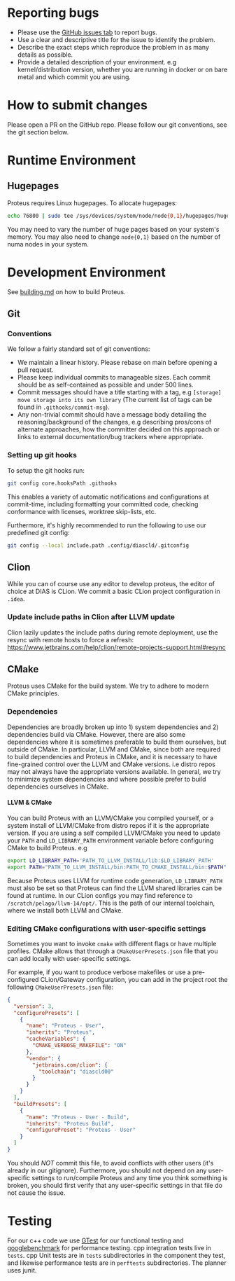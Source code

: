 # Reporting bugs
- Please use the [GitHub issues tab](https://github.com/epfl-dias/proteus/issues) to report bugs.
- Use a clear and descriptive title for the issue to identify the problem.
- Describe the exact steps which reproduce the problem in as many details as possible. 
- Provide a detailed description of your environment. e.g kernel/distribution version, whether you are running in docker or on bare metal and which commit you are using.

# How to submit changes
Please open a PR on the GitHub repo. Please follow our git conventions, see the git section below.

# Runtime Environment
## Hugepages
Proteus requires Linux hugepages. To allocate hugepages:
```sh
echo 76800 | sudo tee /sys/devices/system/node/node{0,1}/hugepages/hugepages-2048kB/nr_hugepages
```
You may need to vary the number of huge pages based on your system's memory. You may also need to change `node{0,1}` based on the number of numa nodes in your system. 

# Development Environment
See [building.md](building.md) on how to build Proteus.

## Git
### Conventions
We follow a fairly standard set of git conventions:
- We maintain a linear history. Please rebase on main before opening a pull request. 
- Please keep individual commits to manageable sizes. Each commit should be as self-contained as possible and under 500 lines.
- Commit messages should have a title starting with a tag, e.g `[storage] move storage into its own library`  (The current list of tags can be found in `.githooks/commit-msg`).
- Any non-trivial commit should have a message body detailing the reasoning/background of the changes, e.g describing pros/cons of alternate approaches, how the committer decided on this approach or links to external documentation/bug trackers where appropriate. 

### Setting up git hooks

To setup the git hooks run:
```sh
git config core.hooksPath .githooks
```
This enables a variety of automatic notifications and configurations at commit-time, including formatting your committed code, checking conformance with licenses, worktree skip-lists, etc.

Furthermore, it's highly recommended to run the following to use our predefined git config:
```sh
git config --local include.path .config/diascld/.gitconfig
```

## Clion
While you can of course use any editor to develop proteus, the editor of choice at DIAS is CLion. We commit a basic CLion project configuration in `.idea`.

### Update include paths in Clion after LLVM update
Clion lazily updates the include paths during remote deployment, use the resync with remote hosts to force a refresh: https://www.jetbrains.com/help/clion/remote-projects-support.html#resync

## CMake
Proteus uses CMake for the build system. We try to adhere to modern CMake principles. 

### Dependencies
Dependencies are broadly broken up into 1) system dependencies and 2) dependencies build via CMake.
However, there are also some dependencies where it is sometimes preferable to build them ourselves, but outside of CMake.
In particular, LLVM and CMake, since both are required to build dependencies and Proteus in CMake, and it is necessary to have fine-grained control over the LLVM and CMake versions. i.e distro repos may not always have the appropriate versions available. 
In general, we try to minimize system dependencies and where possible prefer to build dependencies ourselves in CMake. 


#### LLVM & CMake
You can build Proteus with an LLVM/CMake you compiled yourself, or a system install of LLVM/CMake from distro repos if it is the appropriate version. 
If you are using a self compiled LLVM/CMake you need to update your `PATH` and `LD_LIBRARY_PATH` environment variable before configuring CMake to build Proteus. e.g 
```sh
export LD_LIBRARY_PATH='PATH_TO_LLVM_INSTALL/lib:$LD_LIBRARY_PATH'
export PATH="PATH_TO_LLVM_INSTALL/bin:PATH_TO_CMAKE_INSTALL/bin:$PATH"
```
Because Proteus uses LLVM for runtime code generation, `LD_LIBRARY_PATH` must also be set so that Proteus can find the LLVM shared libraries can be found at runtime. 
In our CLion configs you may find reference to `/scratch/pelago/llvm-14/opt/`. This is the path of our internal toolchain, where we install both LLVM and CMake. 

### Editing CMake configurations with user-specific settings
Sometimes you want to invoke `cmake` with different flags or have multiple profiles.
CMake allows that through a `CMakeUserPresets.json` file that you can add locally with user-specific settings.

For example, if you want to produce verbose makefiles or use a pre-configured CLion/Gateway configuration, you can add in the project root the following `CMakeUserPresets.json` file:

```json
{
  "version": 3,
  "configurePresets": [
    {
      "name": "Proteus - User",
      "inherits": "Proteus",
      "cacheVariables": {
        "CMAKE_VERBOSE_MAKEFILE": "ON"
      },
      "vendor": {
        "jetbrains.com/clion": {
          "toolchain": "diascld00"
        }
      }
    }
  ],
  "buildPresets": [
    {
      "name": "Proteus - User - Build",
      "inherits": "Proteus Build",
      "configurePreset": "Proteus - User"
    }
  ]
}

```
You should *NOT* commit this file, to avoid conflicts with other users (it's already in our gitignore).
Furthermore, you should not depend on any user-specific settings to run/compile Proteus and any time you think something is broken, you should first verify that any user-specific settings in that file do not cause the issue.


# Testing
For our c++ code we use [GTest](https://github.com/google/googletest) for our functional testing and [googlebenchmark](https://github.com/google/benchmark) for performance testing.
cpp integration tests live in `tests`. cpp Unit tests are in `tests` subdirectories in the component they test, and likewise performance tests are in `perftests` subdirectories.
The planner uses junit. 